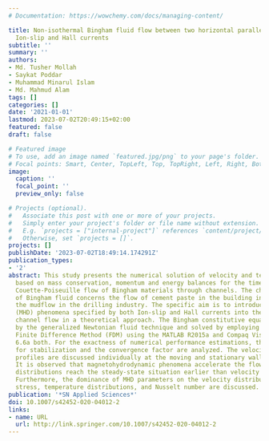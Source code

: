 ```yaml
---
# Documentation: https://wowchemy.com/docs/managing-content/

title: Non-isothermal Bingham fluid flow between two horizontal parallel plates with
  Ion-slip and Hall currents
subtitle: ''
summary: ''
authors:
- Md. Tusher Mollah
- Saykat Poddar
- Muhammad Minarul Islam
- Md. Mahmud Alam
tags: []
categories: []
date: '2021-01-01'
lastmod: 2023-07-02T20:49:15+02:00
featured: false
draft: false

# Featured image
# To use, add an image named `featured.jpg/png` to your page's folder.
# Focal points: Smart, Center, TopLeft, Top, TopRight, Left, Right, BottomLeft, Bottom, BottomRight.
image:
  caption: ''
  focal_point: ''
  preview_only: false

# Projects (optional).
#   Associate this post with one or more of your projects.
#   Simply enter your project's folder or file name without extension.
#   E.g. `projects = ["internal-project"]` references `content/project/deep-learning/index.md`.
#   Otherwise, set `projects = []`.
projects: []
publishDate: '2023-07-02T18:49:14.174291Z'
publication_types:
- '2'
abstract: This study presents the numerical solution of velocity and temperature fields
  based on mass conservation, momentum and energy balances for the time-dependent
  Couette-Poiseuille flow of Bingham materials through channels. The channel flow
  of Bingham fluid concerns the flow of cement paste in the building industry and
  the mudflow in the drilling industry. The specific aim is to introduce the magnetohydrodynamic
  (MHD) phenomena specified by both Ion-slip and Hall currents into the non-isothermal
  channel flow in a theoretical approach. The Bingham constitutive equation is formulated
  by the generalized Newtonian fluid technique and solved by employing the explicit
  Finite Difference Method (FDM) using the MATLAB R2015a and Compaq Visual FORTRAN
  6.6a both. For the exactness of numerical performance estimations, the criteria
  for stabilization and the convergence factor are analyzed. The velocity and temperature
  profiles are discussed individually at the moving and stationary walls of the channel.
  It is observed that magnetohydrodynamic phenomena accelerate the flow, and the temperature
  distributions reach the steady-state situation earlier than velocity distributions.
  Furthermore, the dominance of MHD parameters on the velocity distributions, shear
  stress, temperature distributions, and Nusselt number are discussed.
publication: '*SN Applied Sciences*'
doi: 10.1007/s42452-020-04012-2
links:
- name: URL
  url: http://link.springer.com/10.1007/s42452-020-04012-2
---
```

